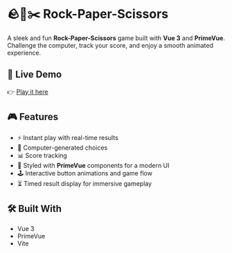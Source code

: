 # 🪨📄✂️ Rock-Paper-Scissors

A sleek and fun **Rock-Paper-Scissors** game built with **Vue 3** and **PrimeVue**. Challenge the computer, track your score, and enjoy a smooth animated experience.

## 🔗 Live Demo

👉 [Play it here](https://rock-paper-scissors-six-steel.vercel.app/)

## 🎮 Features

- ⚡ Instant play with real-time results  
- 🧠 Computer-generated choices  
- 📊 Score tracking  
- 🎨 Styled with **PrimeVue** components for a modern UI  
- 🕹️ Interactive button animations and game flow  
- ⏳ Timed result display for immersive gameplay  

## 🛠️ Built With

- Vue 3
- PrimeVue
- Vite
